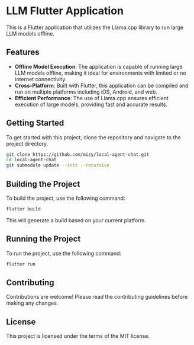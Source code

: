 # LLM Flutter Application

This is a Flutter application that utilizes the Llama.cpp library to run large LLM models offline. 

## Features

- **Offline Model Execution**: The application is capable of running large LLM models offline, making it ideal for environments with limited or no internet connectivity.
- **Cross-Platform**: Built with Flutter, this application can be compiled and run on multiple platforms including iOS, Android, and web.
- **Efficient Performance**: The use of Llama.cpp ensures efficient execution of large models, providing fast and accurate results.

## Getting Started

To get started with this project, clone the repository and navigate to the project directory.

```sh
git clone https://github.com/mizy/local-agent-chat.git
cd local-agent-chat
git submodule update --init --recursive
```

## Building the Project

To build the project, use the following command:

```sh
flutter build
```

This will generate a build based on your current platform.

## Running the Project

To run the project, use the following command:

```sh
flutter run
```

## Contributing

Contributions are welcome! Please read the contributing guidelines before making any changes.

## License

This project is licensed under the terms of the MIT license.